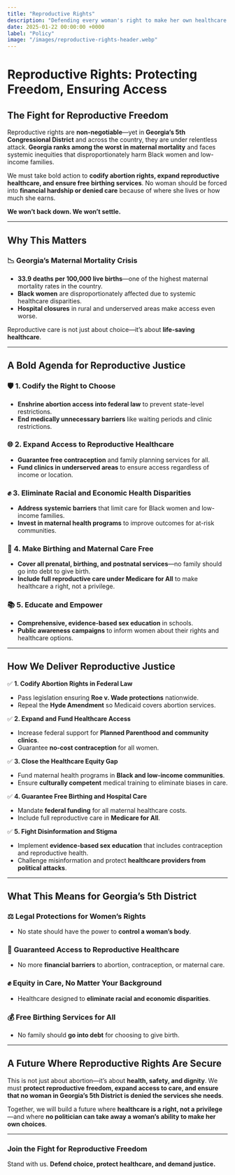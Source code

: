 ```yaml
---
title: "Reproductive Rights"
description: "Defending every woman's right to make her own healthcare decisions and ensuring universal access to reproductive care without barriers."
date: 2025-01-22 00:00:00 +0000
label: "Policy"
image: "/images/reproductive-rights-header.webp"
---
```


# **Reproductive Rights: Protecting Freedom, Ensuring Access**  

## **The Fight for Reproductive Freedom**  

Reproductive rights are **non-negotiable**—yet in **Georgia’s 5th Congressional District** and across the country, they are under relentless attack. **Georgia ranks among the worst in maternal mortality** and faces systemic inequities that disproportionately harm Black women and low-income families.  

We must take bold action to **codify abortion rights, expand reproductive healthcare, and ensure free birthing services**. No woman should be forced into **financial hardship or denied care** because of where she lives or how much she earns.  

**We won’t back down. We won’t settle.**  

---

## **Why This Matters**  

### 📉 **Georgia’s Maternal Mortality Crisis**  
- **33.9 deaths per 100,000 live births**—one of the highest maternal mortality rates in the country.  
- **Black women** are disproportionately affected due to systemic healthcare disparities.  
- **Hospital closures** in rural and underserved areas make access even worse.  

Reproductive care is not just about choice—it’s about **life-saving healthcare**.  

---

## **A Bold Agenda for Reproductive Justice**  

### 🛡️ **1. Codify the Right to Choose**  
- **Enshrine abortion access into federal law** to prevent state-level restrictions.  
- **End medically unnecessary barriers** like waiting periods and clinic restrictions.  

### 🌐 **2. Expand Access to Reproductive Healthcare**  
- **Guarantee free contraception** and family planning services for all.  
- **Fund clinics in underserved areas** to ensure access regardless of income or location.  

### ✊ **3. Eliminate Racial and Economic Health Disparities**  
- **Address systemic barriers** that limit care for Black women and low-income families.  
- **Invest in maternal health programs** to improve outcomes for at-risk communities.  

### 🏥 **4. Make Birthing and Maternal Care Free**  
- **Cover all prenatal, birthing, and postnatal services**—no family should go into debt to give birth.  
- **Include full reproductive care under Medicare for All** to make healthcare a right, not a privilege.  

### 📚 **5. Educate and Empower**  
- **Comprehensive, evidence-based sex education** in schools.  
- **Public awareness campaigns** to inform women about their rights and healthcare options.  

---

## **How We Deliver Reproductive Justice**  

✅ **1. Codify Abortion Rights in Federal Law**  
- Pass legislation ensuring **Roe v. Wade protections** nationwide.  
- Repeal the **Hyde Amendment** so Medicaid covers abortion services.  

✅ **2. Expand and Fund Healthcare Access**  
- Increase federal support for **Planned Parenthood and community clinics**.  
- Guarantee **no-cost contraception** for all women.  

✅ **3. Close the Healthcare Equity Gap**  
- Fund maternal health programs in **Black and low-income communities**.  
- Ensure **culturally competent** medical training to eliminate biases in care.  

✅ **4. Guarantee Free Birthing and Hospital Care**  
- Mandate **federal funding** for all maternal healthcare costs.  
- Include full reproductive care in **Medicare for All**.  

✅ **5. Fight Disinformation and Stigma**  
- Implement **evidence-based sex education** that includes contraception and reproductive health.  
- Challenge misinformation and protect **healthcare providers from political attacks**.  

---

## **What This Means for Georgia’s 5th District**  

### ⚖️ **Legal Protections for Women’s Rights**  
- No state should have the power to **control a woman’s body**.  

### 🏥 **Guaranteed Access to Reproductive Healthcare**  
- No more **financial barriers** to abortion, contraception, or maternal care.  

### ✊ **Equity in Care, No Matter Your Background**  
- Healthcare designed to **eliminate racial and economic disparities**.  

### 💰 **Free Birthing Services for All**  
- No family should **go into debt** for choosing to give birth.  

---

## **A Future Where Reproductive Rights Are Secure**  

This is not just about abortion—it’s about **health, safety, and dignity**. We must **protect reproductive freedom, expand access to care, and ensure that no woman in Georgia’s 5th District is denied the services she needs**.  

Together, we will build a future where **healthcare is a right, not a privilege**—and where **no politician can take away a woman’s ability to make her own choices**.  

---

### **Join the Fight for Reproductive Freedom**  

Stand with us. **Defend choice, protect healthcare, and demand justice.** 